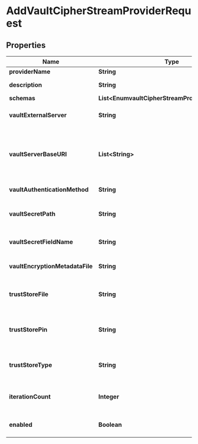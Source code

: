 

# AddVaultCipherStreamProviderRequest


## Properties

| Name | Type | Description | Notes |
|------------ | ------------- | ------------- | -------------|
|**providerName** | **String** | Name of the new Cipher Stream Provider |  |
|**description** | **String** | A description for this Cipher Stream Provider |  [optional] |
|**schemas** | **List&lt;EnumvaultCipherStreamProviderSchemaUrn&gt;** |  |  |
|**vaultExternalServer** | **String** | An external server definition with information needed to connect and authenticate to the Vault server. |  [optional] |
|**vaultServerBaseURI** | **List&lt;String&gt;** | The base URL needed to access the Vault server. The base URL should consist of the protocol (\&quot;http\&quot; or \&quot;https\&quot;), the server address (resolvable name or IP address), and the port number. For example, \&quot;https://vault.example.com:8200/\&quot;. |  [optional] |
|**vaultAuthenticationMethod** | **String** | The mechanism used to authenticate to the Vault server. |  [optional] |
|**vaultSecretPath** | **String** | The path to the desired secret in the Vault service. This will be appended to the value of the base-url property for the associated Vault external server. |  |
|**vaultSecretFieldName** | **String** | The name of the field in the Vault secret record that contains the passphrase to use to generate the encryption key. |  |
|**vaultEncryptionMetadataFile** | **String** | The path to a file that will hold metadata about the encryption performed by this Vault Cipher Stream Provider. |  [optional] |
|**trustStoreFile** | **String** | The path to a file containing the information needed to trust the certificate presented by the Vault servers. |  [optional] |
|**trustStorePin** | **String** | The passphrase needed to access the contents of the trust store. This is only required if a trust store file is required, and if that trust store requires a PIN to access its contents. |  [optional] |
|**trustStoreType** | **String** | The store type for the specified trust store file. The value should likely be one of \&quot;JKS\&quot; or \&quot;PKCS12\&quot;. |  [optional] |
|**iterationCount** | **Integer** | The PBKDF2 iteration count that will be used when deriving the encryption key used to protect the encryption settings database. |  [optional] |
|**enabled** | **Boolean** | Indicates whether this Cipher Stream Provider is enabled for use in the Directory Server. |  |




